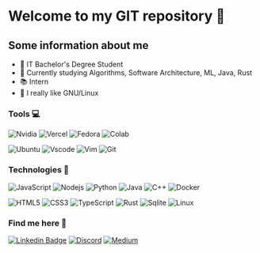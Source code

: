 # Welcome to my GIT repository 🤝

## Some information about me

- 🔭 IT Bachelor's Degree Student
- 🌱 Currently studying Algorithms, Software Architecture, ML, Java, Rust
- 📚 Intern
- 🐧 I really like GNU/Linux

### Tools 💻

![Nvidia](https://img.shields.io/badge/NVIDIA-GTX1060-76B900?style=for-the-badge&logo=nvidia&logoColor=white)
![Vercel](https://img.shields.io/badge/Vercel-000000?style=for-the-badge&logo=vercel&logoColor=white)
![Fedora](https://img.shields.io/badge/Fedora-294172?style=for-the-badge&logo=fedora&logoColor=white)
![Colab](https://img.shields.io/badge/Colab-F9AB00?style=for-the-badge&logo=googlecolab&color=525252)

![Ubuntu](https://img.shields.io/badge/Ubuntu-E95420?style=for-the-badge&logo=ubuntu&logoColor=white)
![Vscode](https://img.shields.io/badge/VS_Code-0078D4?style=for-the-badge&logo=visual%20studio%20code&logoColor=white)
![Vim](https://img.shields.io/badge/VIM-%2311AB00.svg?&style=for-the-badge&logo=vim&logoColor=white)
![Git](https://img.shields.io/badge/GIT-E44C30?style=for-the-badge&logo=git&logoColor=white)

### Technologies 🧐

![JavaScript](https://img.shields.io/badge/JavaScript-323330?style=for-the-badge&logo=javascript&logoColor=F7DF1E)
![Nodejs](https://img.shields.io/badge/-Nodejs-black?style=for-the-badge&logo=Node.js)
![Python](https://img.shields.io/badge/Python-FFD43B?style=for-the-badge&logo=python&logoColor=blue)
![Java](https://img.shields.io/badge/Java-ED8B00?style=for-the-badge&logo=java&logoColor=white)
![C++](https://img.shields.io/badge/C%2B%2B-00599C?style=for-the-badge&logo=c%2B%2B&logoColor=white)
![Docker](https://img.shields.io/badge/Docker-2CA5E0?style=for-the-badge&logo=docker&logoColor=white)

![HTML5](https://img.shields.io/badge/HTML5-E34F26?style=for-the-badge&logo=html5&logoColor=white)
![CSS3](https://img.shields.io/badge/CSS3-1572B6?style=for-the-badge&logo=css3&logoColor=white)
![TypeScript](https://img.shields.io/badge/TypeScript-007ACC?style=for-the-badge&logo=typescript&logoColor=white)
![Rust](https://img.shields.io/badge/Rust-black?style=for-the-badge&logo=rust&logoColor=#E57324)
![Sqlite](https://img.shields.io/badge/SQLite-07405E?style=for-the-badge&logo=sqlite&logoColor=white)
![Linux](https://img.shields.io/badge/Linux-FCC624?style=for-the-badge&logo=linux&logoColor=black)

### Find me here 👋

[![Linkedin Badge](https://img.shields.io/badge/LinkedIn-0077B5?style=for-the-badge&logo=linkedin&logoColor=white)](https://www.linkedin.com/in/victor-adriano-9592a0211/)
[![Discord](https://img.shields.io/badge/Discord-7289DA?style=for-the-badge&logo=discord&logoColor=white)](https://discordapp.com/users/236953323394170881)
[![Medium](https://img.shields.io/badge/Medium-12100E?style=for-the-badge&logo=medium&logoColor=white)](https://medium.com/@zariten)
